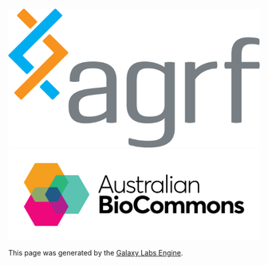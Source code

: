

<!-- logos -->

![AGRF logo](../static/AGRF_logo.png)
![Australian Biocommons logo](../static/ABC_logo.png)



<footer class="text-center">
    This page was generated by the
    <a href="labs.usegalaxy.org.au/bootstrap">Galaxy Labs Engine</a>.
</footer>

